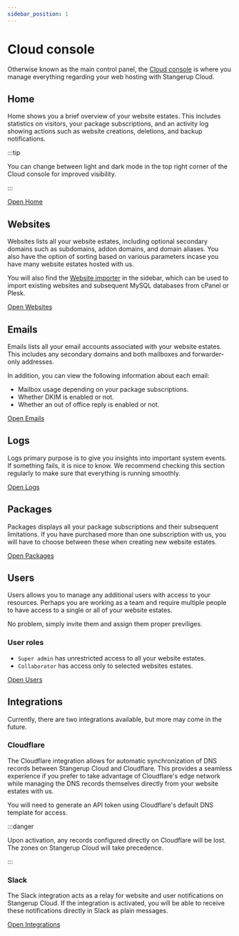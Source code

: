 ```yaml
---
sidebar_position: 1
---
```


# Cloud console

Otherwise known as the main control panel, the [Cloud console](https://console.stangerup.cloud) is where you manage everything regarding your web hosting with Stangerup Cloud.

## Home

Home shows you a brief overview of your website estates. This includes statistics on visitors, your package subscriptions, and an activity log showing actions such as website creations, deletions, and backup notifications.

:::tip

You can change between light and dark mode in the top right corner of the Cloud console for improved visibility.

:::

[Open Home](https://console.stangerup.cloud)

## Websites

Websites lists all your website estates, including optional secondary domains such as subdomains, addon domains, and domain aliases. You also have the option of sorting based on various parameters incase you have many website estates hosted with us.

You will also find the [Website importer](https://console.stangerup.cloud/website-imports) in the sidebar, which can be used to import existing websites and subsequent MySQL databases from cPanel or Plesk.

[Open Websites](https://console.stangerup.cloud/websites)

## Emails

Emails lists all your email accounts associated with your website estates. This includes any secondary domains and both mailboxes and forwarder-only addresses.

In addition, you can view the following information about each email:

- Mailbox usage depending on your package subscriptions.
- Whether DKIM is enabled or not.
- Whether an out of office reply is enabled or not.

[Open Emails](https://console.stangerup.cloud/emails)

## Logs

Logs primary purpose is to give you insights into important system events. If something fails, it is nice to know. We recommend checking this section regularly to make sure that everything is running smoothly.

[Open Logs](https://console.stangerup.cloud/logs)

## Packages

Packages displays all your package subscriptions and their subsequent limitations. If you have purchased more than one subscription with us, you will have to choose between these when creating new website estates.

[Open Packages](https://console.stangerup.cloud/packages)

## Users

Users allows you to manage any additional users with access to your resources. Perhaps you are working as a team and require multiple people to have access to a single or all of your website estates.

No problem, simply invite them and assign them proper previliges.

### User roles

- `Super admin` has unrestricted access to all your website estates.
- `Collaborator` has access only to selected websites estates.

[Open Users](https://console.stangerup.cloud/users)

## Integrations

Currently, there are two integrations available, but more may come in the future.

### Cloudflare

The Cloudflare integration allows for automatic synchronization of DNS records between Stangerup Cloud and Cloudflare. This provides a seamless experience if you prefer to take advantage of Cloudflare's edge network while managing the DNS records themselves directly from your website estates with us.

You will need to generate an API token using Cloudflare's default DNS template for access.

:::danger

Upon activation, any records configured directly on Cloudflare will be lost. The zones on Stangerup Cloud will take precedence.

:::

### Slack

The Slack integration acts as a relay for website and user notifications on Stangerup Cloud. If the integration is activated, you will be able to receive these notifications directly in Slack as plain messages.

[Open Integrations](https://console.stangerup.cloud/integrations)
